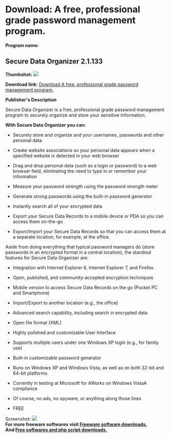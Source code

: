 # Download: A free, professional grade password management program.

**Program name:**

## Secure Data Organizer 2.1.133

  
**Thumbshot:** ![](http://www.freewarefiles.com/screenshot/SecureDataOrganizer_md.gif)   
  
**Download link:** [Download A free, professional grade password management program.](http://freesoftwares.boysofts.com/Secure-Data-Organizer_program_25556.html)  
  


**Publisher's Description**  
  


Secure Data Organizer is a free, professional grade password management program to securely organize and store your sensitive information.   
  
**With Secure Data Organizer you can:**

  * Securely store and organize and your usernames, passwords and other personal data  

  * Create website associations so your personal data appears when a specified website is detected in your web browser  

  * Drag and drop personal data (such as a login or password) to a web browser field, eliminating the need to type in or remember your information  

  * Measure your password strength using the password strength meter 
  * Generate strong passwords using the built-in password generator  

  * Instantly search all of your encrypted data  

  * Export your Secure Data Records to a mobile device or PDA so you can access them on-the-go  

  * Export/Import your Secure Data Records so that you can access them at a separate location, for example, at the office.  

Aside from doing everything that typical password managers do (store passwords in an encrypted format in a central location), the standout features for Secure Data Organizer are: 
  * Integration with Internet Explorer 6, Internet Explorer 7, and Firefox.  

  * Open, published, and community-accepted encryption techniques  

  * Mobile version to access Secure Data Records on the go (Pocket PC and Smartphone)  

  * Import/Export to another location (e.g., the office)  

  * Advanced search capability, including search in encrypted data  

  * Open file format (XML)  

  * Highly polished and customizable User Interface  

  * Supports multiple users under one Windows XP login (e.g., for family use)  

  * Built-in customizable password generator  

  * Runs on Windows XP and Windows Vista, as well as on both 32-bit and 64-bit platforms  

  * Currently in testing at Microsoft for AWorks on Windows VistaA compliance  

  * Of course, no ads, no spyware, or anything along those lines  

  * FREE  


  
  
Screenshot: ![](http://www.freewarefiles.com/screenshot/SecureDataOrganizer.gif)   
**For more freeware softwares visit [Freeware software downloads.](http://freesoftwares.boysofts.com/)**   
**And [Free softwares and php script downloads.](http://www.boysofts.com/)**
